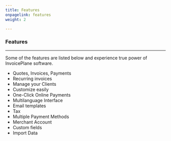 ```yaml
---
title: Features
onpagelink: features
weight: 2

---
```


### Features
--------

Some of the features are listed below and experience true power of InvoicePlane software.

- Quotes, Invoices, Payments
- Recurring invoices
- Manage your Clients
- Customize easily
- One-Click Online Payments
- Multilanguage Interface
- Email templates
- Tax
- Multiple Payment Methods
- Merchant Account
- Custom fields
- Import Data
 